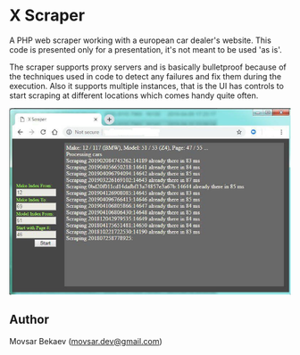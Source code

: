 # X Scraper

A PHP web scraper working with a european car dealer's website. 
This code is presented only for a presentation, it's not meant to be used 'as is'. 

The scraper supports proxy servers and is basically bulletproof because of the techniques used in code to detect any failures and fix them during the execution. Also it supports multiple instances, that is the UI has controls to start scraping at different locations which comes handy quite often.

<img src='Screens/2.jpg'/>

## Author

Movsar Bekaev (movsar.dev@gmail.com)
